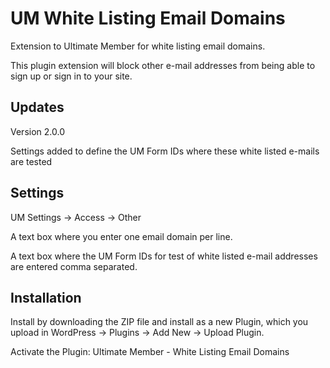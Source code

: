 # UM White Listing Email Domains
Extension to Ultimate Member for white listing email domains.

This plugin extension will block other e-mail addresses from being able to sign up or sign in to your site.
## Updates
Version 2.0.0

Settings added to define the UM Form IDs where these white listed e-mails are tested
## Settings 
UM Settings -> Access -> Other

A text box where you enter one email domain per line.

A text box where the UM Form IDs for test of white listed e-mail addresses are entered comma separated.
## Installation
Install by downloading the ZIP file and install as a new Plugin, which you upload in WordPress -> Plugins -> Add New -> Upload Plugin.

Activate the Plugin: Ultimate Member - White Listing Email Domains
